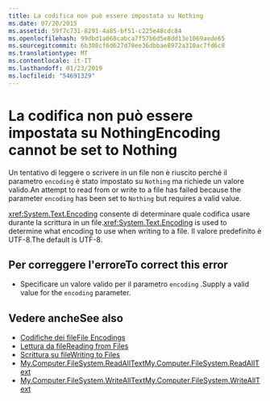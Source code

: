 ```yaml
---
title: La codifica non può essere impostata su Nothing
ms.date: 07/20/2015
ms.assetid: 59f7c731-8291-4a85-bf51-c225e48cdc84
ms.openlocfilehash: 99dbd1a068cabca7f57b6d5e8dd13e1069aede65
ms.sourcegitcommit: 6b308cf6d627d78ee36dbbae8972a310ac7fd6c8
ms.translationtype: MT
ms.contentlocale: it-IT
ms.lasthandoff: 01/23/2019
ms.locfileid: "54691329"
---
```

# <a name="encoding-cannot-be-set-to-nothing"></a><span data-ttu-id="ca2b1-102">La codifica non può essere impostata su Nothing</span><span class="sxs-lookup"><span data-stu-id="ca2b1-102">Encoding cannot be set to Nothing</span></span>
<span data-ttu-id="ca2b1-103">Un tentativo di leggere o scrivere in un file non è riuscito perché il parametro `encoding` è stato impostato su `Nothing` ma richiede un valore valido.</span><span class="sxs-lookup"><span data-stu-id="ca2b1-103">An attempt to read from or write to a file has failed because the parameter `encoding` has been set to `Nothing` but requires a valid value.</span></span>  
  
 <span data-ttu-id="ca2b1-104"><xref:System.Text.Encoding> consente di determinare quale codifica usare durante la scrittura in un file.</span><span class="sxs-lookup"><span data-stu-id="ca2b1-104"><xref:System.Text.Encoding> is used to determine what encoding to use when writing to a file.</span></span> <span data-ttu-id="ca2b1-105">Il valore predefinito è UTF-8.</span><span class="sxs-lookup"><span data-stu-id="ca2b1-105">The default is UTF-8.</span></span>  
  
## <a name="to-correct-this-error"></a><span data-ttu-id="ca2b1-106">Per correggere l'errore</span><span class="sxs-lookup"><span data-stu-id="ca2b1-106">To correct this error</span></span>  
  
-   <span data-ttu-id="ca2b1-107">Specificare un valore valido per il parametro `encoding` .</span><span class="sxs-lookup"><span data-stu-id="ca2b1-107">Supply a valid value for the `encoding` parameter.</span></span>  
  
## <a name="see-also"></a><span data-ttu-id="ca2b1-108">Vedere anche</span><span class="sxs-lookup"><span data-stu-id="ca2b1-108">See also</span></span>
- [<span data-ttu-id="ca2b1-109">Codifiche dei file</span><span class="sxs-lookup"><span data-stu-id="ca2b1-109">File Encodings</span></span>](../../visual-basic/developing-apps/programming/drives-directories-files/file-encodings.md)
- [<span data-ttu-id="ca2b1-110">Lettura da file</span><span class="sxs-lookup"><span data-stu-id="ca2b1-110">Reading from Files</span></span>](../../visual-basic/developing-apps/programming/drives-directories-files/reading-from-files.md)
- [<span data-ttu-id="ca2b1-111">Scrittura su file</span><span class="sxs-lookup"><span data-stu-id="ca2b1-111">Writing to Files</span></span>](../../visual-basic/developing-apps/programming/drives-directories-files/writing-to-files.md)
- [<span data-ttu-id="ca2b1-112">My.Computer.FileSystem.ReadAllText</span><span class="sxs-lookup"><span data-stu-id="ca2b1-112">My.Computer.FileSystem.ReadAllText</span></span>](xref:Microsoft.VisualBasic.FileIO.FileSystem.ReadAllText%2A)
- [<span data-ttu-id="ca2b1-113">My.Computer.FileSystem.WriteAllText</span><span class="sxs-lookup"><span data-stu-id="ca2b1-113">My.Computer.FileSystem.WriteAllText</span></span>](xref:Microsoft.VisualBasic.FileIO.FileSystem.WriteAllText%2A)
